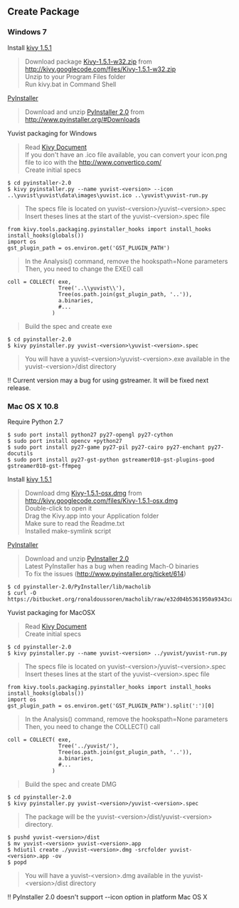 Create Package
--------------

### Windows 7 ###

Install [kivy 1.5.1](http://kivy.org/docs/installation/installation-windows.html)

> Download package [Kivy-1.5.1-w32.zip](http://kivy.googlecode.com/files/Kivy-1.5.1-w32.zip) from <http://kivy.googlecode.com/files/Kivy-1.5.1-w32.zip>  
> Unzip to your Program Files folder  
> Run kivy.bat in Command Shell  

[PyInstaller](http://www.pyinstaller.org/)  

> Download and unzip [PyInstaller 2.0](http://www.pyinstaller.org/#Downloads) from <http://www.pyinstaller.org/#Downloads>  

Yuvist packaging for Windows

> Read [Kivy Document](http://kivy.org/docs/guide/packaging-windows.html)  
> If you don't have an .ico file available,
you can convert your icon.png file to ico with the http://www.convertico.com/  
> Create initial specs  

    $ cd pyinstaller-2.0
    $ kivy pyinstaller.py --name yuvist-<version> --icon ..\yuvist\yuvist\data\images\yuvist.ico ..\yuvist\yuvist-run.py

> The specs file is located on yuvist-\<version>/yuvist-\<version>.spec  
> Insert theses lines at the start of the yuvist-\<version>.spec file  

    from kivy.tools.packaging.pyinstaller_hooks import install_hooks
    install_hooks(globals())
    import os
    gst_plugin_path = os.environ.get('GST_PLUGIN_PATH')

> In the Analysis() command, remove the hookspath=None parameters  
> Then, you need to change the EXE() call  

    coll = COLLECT( exe,
                    Tree('..\\yuvist\\'),
                    Tree(os.path.join(gst_plugin_path, '..')),
                    a.binaries,
                    #...
                  )

> Build the spec and create exe  

    $ cd pyinstaller-2.0
    $ kivy pyinstaller.py yuvist-<version>\yuvist-<version>.spec

> You will have a yuvist-\<version>\yuvist-\<version>.exe available in the yuvist-\<version>/dist directory

!! Current version may a bug for using gstreamer. It will be fixed next release.

### Mac OS X 10.8 ###

Require Python 2.7

    $ sudo port install python27 py27-opengl py27-cython
    $ sudo port install opencv +python27
    $ sudo port install py27-game py27-pil py27-cairo py27-enchant py27-docutils
    $ sudo port install py27-gst-python gstreamer010-gst-plugins-good gstreamer010-gst-ffmpeg

Install [kivy 1.5.1](http://kivy.org/docs/installation/installation-macosx.html)

> Download dmg [Kivy-1.5.1-osx.dmg](http://kivy.googlecode.com/files/Kivy-1.5.1-osx.dmg) from <http://kivy.googlecode.com/files/Kivy-1.5.1-osx.dmg>  
> Double-click to open it  
> Drag the Kivy.app into your Application folder  
> Make sure to read the Readme.txt  
> Installed make-symlink script  

[PyInstaller](http://www.pyinstaller.org/)  

> Download and unzip [PyInstaller 2.0](http://www.pyinstaller.org/#Downloads)  
> Latest PyInstaller has a bug when reading Mach-O binaries  
> To fix the issues (http://www.pyinstaller.org/ticket/614)  

    $ cd pyinstaller-2.0/PyInstaller/lib/macholib
    $ curl -O https://bitbucket.org/ronaldoussoren/macholib/raw/e32d04b5361950a9343ca453d75602b65787f290/macholib/mach_o.py

Yuvist packaging for MacOSX

> Read [Kivy Document](http://kivy.org/docs/guide/packaging-macosx.html)  
> Create initial specs  

    $ cd pyinstaller-2.0
    $ kivy pyinstaller.py --name yuvist-<version> ../yuvist/yuvist-run.py

> The specs file is located on yuvist-\<version>/yuvist-\<version>.spec  
> Insert theses lines at the start of the yuvist-\<version>.spec file  

    from kivy.tools.packaging.pyinstaller_hooks import install_hooks
    install_hooks(globals())
    import os
    gst_plugin_path = os.environ.get('GST_PLUGIN_PATH').split(':')[0]

> In the Analysis() command, remove the hookspath=None parameters  
> Then, you need to change the COLLECT() call  

    coll = COLLECT( exe,
                    Tree('../yuvist/'),
                    Tree(os.path.join(gst_plugin_path, '..')),
                    a.binaries,
                    #...
                  )

> Build the spec and create DMG  

    $ cd pyinstaller-2.0
    $ kivy pyinstaller.py yuvist-<version>/yuvist-<version>.spec

> The package will be the yuvist-\<version>/dist/yuvist-\<version> directory.  

    $ pushd yuvist-<version>/dist
    $ mv yuvist-<version> yuvist-<version>.app
    $ hdiutil create ./yuvist-<version>.dmg -srcfolder yuvist-<version>.app -ov
    $ popd

> You will have a yuvist-\<version>.dmg available in the yuvist-\<version>/dist directory  

!! PyInstaller 2.0 doesn't support --icon option in platform Mac OS X 
